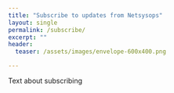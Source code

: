 ```yaml
---
title: "Subscribe to updates from Netsysops"
layout: single
permalink: /subscribe/
excerpt: ""
header:
  teaser: /assets/images/envelope-600x400.png

---
```

Text about subscribing

